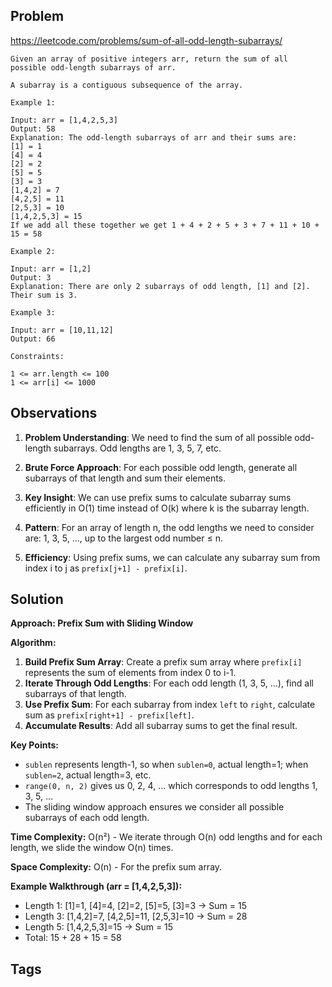 ## Problem

https://leetcode.com/problems/sum-of-all-odd-length-subarrays/

```
Given an array of positive integers arr, return the sum of all possible odd-length subarrays of arr.

A subarray is a contiguous subsequence of the array.

Example 1:

Input: arr = [1,4,2,5,3]
Output: 58
Explanation: The odd-length subarrays of arr and their sums are:
[1] = 1
[4] = 4
[2] = 2
[5] = 5
[3] = 3
[1,4,2] = 7
[4,2,5] = 11
[2,5,3] = 10
[1,4,2,5,3] = 15
If we add all these together we get 1 + 4 + 2 + 5 + 3 + 7 + 11 + 10 + 15 = 58

Example 2:

Input: arr = [1,2]
Output: 3
Explanation: There are only 2 subarrays of odd length, [1] and [2]. Their sum is 3.

Example 3:

Input: arr = [10,11,12]
Output: 66

Constraints:

1 <= arr.length <= 100
1 <= arr[i] <= 1000
```

## Observations

1. **Problem Understanding**: We need to find the sum of all possible odd-length subarrays. Odd lengths are 1, 3, 5, 7, etc.

2. **Brute Force Approach**: For each possible odd length, generate all subarrays of that length and sum their elements.

3. **Key Insight**: We can use prefix sums to calculate subarray sums efficiently in O(1) time instead of O(k) where k is the subarray length.

4. **Pattern**: For an array of length n, the odd lengths we need to consider are: 1, 3, 5, ..., up to the largest odd number ≤ n.

5. **Efficiency**: Using prefix sums, we can calculate any subarray sum from index i to j as `prefix[j+1] - prefix[i]`.

## Solution

**Approach: Prefix Sum with Sliding Window**

**Algorithm:**
1. **Build Prefix Sum Array**: Create a prefix sum array where `prefix[i]` represents the sum of elements from index 0 to i-1.
2. **Iterate Through Odd Lengths**: For each odd length (1, 3, 5, ...), find all subarrays of that length.
3. **Use Prefix Sum**: For each subarray from index `left` to `right`, calculate sum as `prefix[right+1] - prefix[left]`.
4. **Accumulate Results**: Add all subarray sums to get the final result.

**Key Points:**
- `sublen` represents length-1, so when `sublen=0`, actual length=1; when `sublen=2`, actual length=3, etc.
- `range(0, n, 2)` gives us 0, 2, 4, ... which corresponds to odd lengths 1, 3, 5, ...
- The sliding window approach ensures we consider all possible subarrays of each odd length.

**Time Complexity:** O(n²) - We iterate through O(n) odd lengths and for each length, we slide the window O(n) times.

**Space Complexity:** O(n) - For the prefix sum array.

**Example Walkthrough (arr = [1,4,2,5,3]):**
- Length 1: [1]=1, [4]=4, [2]=2, [5]=5, [3]=3 → Sum = 15
- Length 3: [1,4,2]=7, [4,2,5]=11, [2,5,3]=10 → Sum = 28  
- Length 5: [1,4,2,5,3]=15 → Sum = 15
- Total: 15 + 28 + 15 = 58

## Tags

